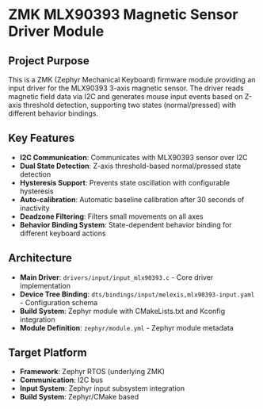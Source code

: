 # ZMK MLX90393 Magnetic Sensor Driver Module

## Project Purpose
This is a ZMK (Zephyr Mechanical Keyboard) firmware module providing an input driver for the MLX90393 3-axis magnetic sensor. The driver reads magnetic field data via I2C and generates mouse input events based on Z-axis threshold detection, supporting two states (normal/pressed) with different behavior bindings.

## Key Features
- **I2C Communication**: Communicates with MLX90393 sensor over I2C
- **Dual State Detection**: Z-axis threshold-based normal/pressed state detection
- **Hysteresis Support**: Prevents state oscillation with configurable hysteresis
- **Auto-calibration**: Automatic baseline calibration after 30 seconds of inactivity
- **Deadzone Filtering**: Filters small movements on all axes
- **Behavior Binding System**: State-dependent behavior binding for different keyboard actions

## Architecture
- **Main Driver**: `drivers/input/input_mlx90393.c` - Core driver implementation
- **Device Tree Binding**: `dts/bindings/input/melexis,mlx90393-input.yaml` - Configuration schema
- **Build System**: Zephyr module with CMakeLists.txt and Kconfig integration
- **Module Definition**: `zephyr/module.yml` - Zephyr module metadata

## Target Platform
- **Framework**: Zephyr RTOS (underlying ZMK)
- **Communication**: I2C bus
- **Input System**: Zephyr input subsystem integration
- **Build System**: Zephyr/CMake based